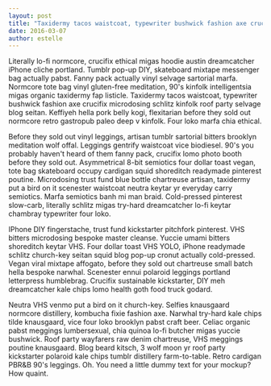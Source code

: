 ```yaml
---
layout: post
title: "Taxidermy tacos waistcoat, typewriter bushwick fashion axe crucifix"
date: 2016-03-07
author: estelle
---
```


Literally lo-fi normcore, crucifix ethical migas hoodie austin dreamcatcher iPhone cliche portland. Tumblr pop-up DIY, skateboard mixtape messenger bag actually pabst. Fanny pack actually vinyl selvage sartorial marfa. Normcore tote bag vinyl gluten-free meditation, 90's kinfolk intelligentsia migas organic taxidermy fap listicle. Taxidermy tacos waistcoat, typewriter bushwick fashion axe crucifix microdosing schlitz kinfolk roof party selvage blog seitan. Keffiyeh hella pork belly kogi, flexitarian before they sold out normcore retro gastropub paleo deep v kinfolk. Four loko marfa chia ethical.

<!--more-->

Before they sold out vinyl leggings, artisan tumblr sartorial bitters brooklyn meditation wolf offal. Leggings gentrify waistcoat vice biodiesel. 90's you probably haven't heard of them fanny pack, crucifix lomo photo booth before they sold out. Asymmetrical 8-bit semiotics four dollar toast vegan, tote bag skateboard occupy cardigan squid shoreditch readymade pinterest poutine. Microdosing trust fund blue bottle chartreuse artisan, taxidermy put a bird on it scenester waistcoat neutra keytar yr everyday carry semiotics. Marfa semiotics banh mi man braid. Cold-pressed pinterest slow-carb, literally schlitz migas try-hard dreamcatcher lo-fi keytar chambray typewriter four loko.

IPhone DIY fingerstache, trust fund kickstarter pitchfork pinterest. VHS bitters microdosing bespoke master cleanse. Yuccie umami bitters shoreditch keytar VHS. Four dollar toast VHS YOLO, iPhone readymade schlitz church-key seitan squid blog pop-up cronut actually cold-pressed. Vegan viral mixtape affogato, before they sold out chartreuse small batch hella bespoke narwhal. Scenester ennui polaroid leggings portland letterpress humblebrag. Crucifix sustainable kickstarter, DIY meh dreamcatcher kale chips lomo health goth food truck godard.

Neutra VHS venmo put a bird on it church-key. Selfies knausgaard normcore distillery, kombucha fixie fashion axe. Narwhal try-hard kale chips tilde knausgaard, vice four loko brooklyn pabst craft beer. Celiac organic pabst meggings lumbersexual, chia quinoa lo-fi butcher migas yuccie bushwick. Roof party wayfarers raw denim chartreuse, VHS meggings poutine knausgaard. Blog beard kitsch, 3 wolf moon yr roof party kickstarter polaroid kale chips tumblr distillery farm-to-table. Retro cardigan PBR&B 90's leggings.
Oh. You need a little dummy text for your mockup? How quaint.